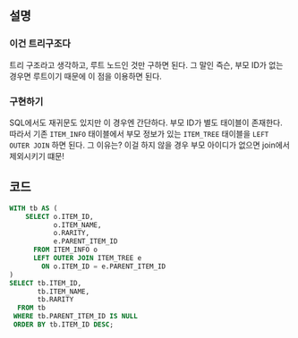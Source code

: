 ## 설명
### 이건 트리구조다
트리 구조라고 생각하고, 루트 노드인 것만 구하면 된다. 그 말인 즉슨, 부모 ID가 없는 경우면 루트이기 때문에 이 점을 이용하면 된다.

### 구현하기
SQL에서도 재귀문도 있지만 이 경우엔 간단하다. 부모 ID가 별도 태이블이 존재한다. 따라서 기존 `ITEM_INFO` 태이블에서 부모 정보가 있는 `ITEM_TREE` 태이블을 `LEFT OUTER JOIN` 하면 된다. 그 이유는? 이걸 하지 않을 경우 부모 아이디가 없으면 join에서 제외시키기 떄문!

## 코드
```sql
WITH tb AS (
    SELECT o.ITEM_ID, 
           o.ITEM_NAME,
           o.RARITY,
           e.PARENT_ITEM_ID
      FROM ITEM_INFO o
      LEFT OUTER JOIN ITEM_TREE e
        ON o.ITEM_ID = e.PARENT_ITEM_ID
)
SELECT tb.ITEM_ID,
       tb.ITEM_NAME,
       tb.RARITY
  FROM tb
 WHERE tb.PARENT_ITEM_ID IS NULL
 ORDER BY tb.ITEM_ID DESC;
```
